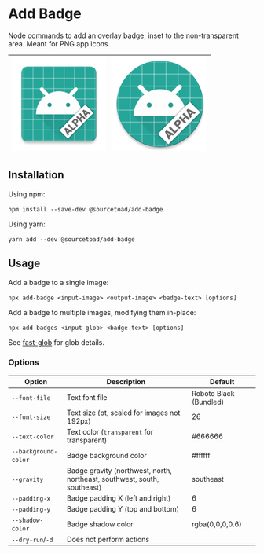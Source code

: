 # Add Badge

Node commands to add an overlay badge, inset to the non-transparent area. Meant for PNG app icons.

| ![](https://github.com/sourcetoad/add-badge/raw/master/samples/output/ic_launcher-xxxhdpi.png) | ![](https://github.com/sourcetoad/add-badge/raw/master/samples/output/ic_launcher_round-xxxhdpi.png) |
|------------------------------------------------------------------------------------------------|------------------------------------------------------------------------------------------------------|

## Installation

Using npm:

```shell
npm install --save-dev @sourcetoad/add-badge
```

Using yarn:

```shell
yarn add --dev @sourcetoad/add-badge
```

## Usage

Add a badge to a single image:

```shell
npx add-badge <input-image> <output-image> <badge-text> [options]
```

Add a badge to multiple images, modifying them in-place:

```shell
npx add-badges <input-glob> <badge-text> [options]
```

See [fast-glob](https://github.com/mrmlnc/fast-glob) for glob details.

### Options

| Option               | Description                                                              | Default                |
|----------------------|--------------------------------------------------------------------------|------------------------|
| `--font-file`        | Text font file                                                           | Roboto Black (Bundled) |
| `--font-size`        | Text size (pt, scaled for images not 192px)                              | 26                     |
| `--text-color`       | Text color (`transparent` for transparent)                               | #666666                |
| `--background-color` | Badge background color                                                   | #ffffff                |
| `--gravity`          | Badge gravity (northwest, north, northeast, southwest, south, southeast) | southeast              |
| `--padding-x`        | Badge padding X (left and right)                                         | 6                      |
| `--padding-y`        | Badge padding Y (top and bottom)                                         | 6                      |
| `--shadow-color`     | Badge shadow color                                                       | rgba(0,0,0,0.6)        |
| `--dry-run`/`-d`     | Does not perform actions                                                 |                        |

